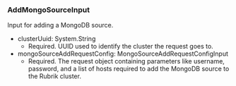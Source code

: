 ### AddMongoSourceInput
Input for adding a MongoDB source.

- clusterUuid: System.String
  - Required. UUID used to identify the cluster the request goes to.
- mongoSourceAddRequestConfig: MongoSourceAddRequestConfigInput
  - Required. The request object containing parameters like username, password, and a list of hosts required to add the MongoDB source to the Rubrik cluster.
